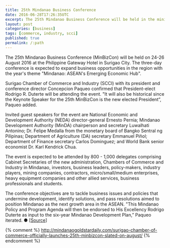 ```yaml
---
title: 25th Mindanao Business Conference
date: 2016-06-28T17:26:35UTC
excerpt: The 25th Mindanao Business Conference will be held in the mining capital of the Philippines, Surigao del Norte in Caraga region, on 24-26 August 2016 at the Philippine Gateway Hotel in Surigao City.
layout: post
categories: [business]
tags: [commerce, industry, scci]
published: true
permalink: /:path
---
```


The 25th Mindanao Business Conference (MinBizCon) will be held on 24-26 August 2016 at the Philippine Gateway Hotel in Surigao City.
The three-day conference is expected to expand business opportunities in the region with the year's theme "Mindanao: ASEAN's Emerging Economic Hub".

Surigao Chamber of Commerce and Industry (SCCI) with its president and conference director Concepcion Paqueo confirmed that President-elect Rodrigo R. Duterte will be attending the event. "It will also be historical since the Keynote Speaker for the 25th MinBizCon is the new elected President”, Paqueo added.

Invited guest speakers for the event are National Economic and Development Authority (NEDA) director-general Ernesto Pernia; Mindanao Development Authority (MinDA) chairperson and secretary Luwalhati Antonino; Dr. Felipe Medalla from the monetary board of Bangko Sentral ng Pilipinas; Department of Agriculture (DA) secretary Emmanuel Piñol; Department of Finance secretary Carlos Dominguez; and World Bank senior economist Dr. Karl Kendrick Chua.

The event is expected to be attended by 800 - 1,000 delegates comprising Cabinet Secretaries of the new administration, Chambers of Commerce and Industry in Mindanao, investors, business leaders, policy-makers, industry players, mining companies, contractors, micro/small/medium enterprises, heavy equipment companies and other allied services, business professionals and students.

The conference objectives are to tackle business issues and policies that undermine development, identify solutions, and pass resolutions aimed to position Mindanao as the next growth area in the ASEAN. "This Mindanao Policy and Program Agenda will then be endorsed to His Excellency Rodrigo Duterte as input to the six-year Mindanao Development Plan,” Paqueo iterated.
&#x25cf; [[Source](http://news.pia.gov.ph/article/view/2041466644047/25th-minbizcon-to-expand-business-opportunities#sthash.vA5Au64C.dpuf)]



{% comment %}
http://mindanaogoldstardaily.com/surigao-chamber-of-commerce-officially-launches-25th-minbizcon-slated-on-august/
{% endcomment %}
